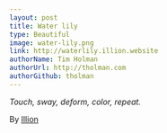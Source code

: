 ```yaml
---
layout: post
title: Water lily
type: Beautiful
image: water-lily.png
link: http://waterlily.illion.website
authorName: Tim Holman
authorUrl: http://tholman.com
authorGithub: tholman
---
```


_Touch, sway, deform, color, repeat._

By [Illion](illion.website)
